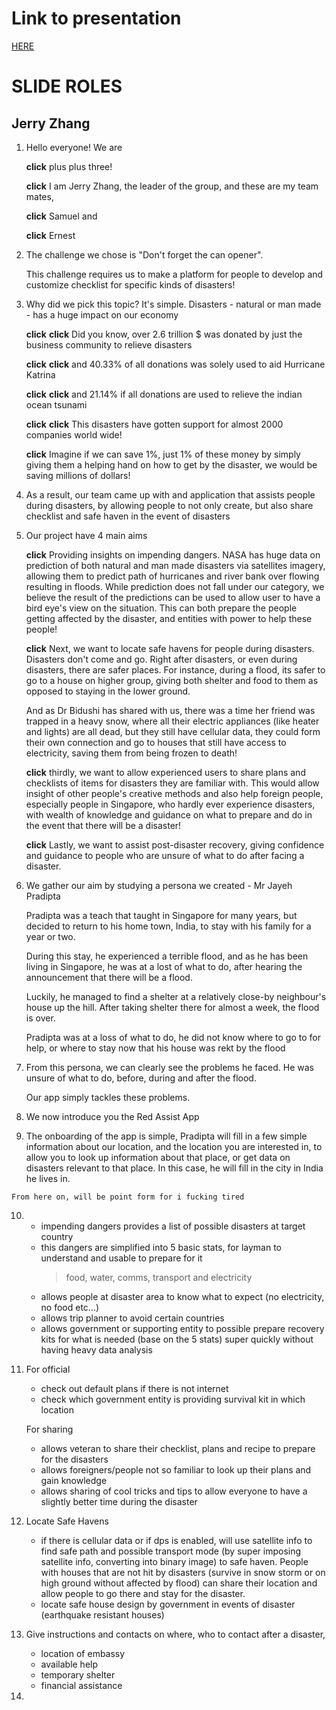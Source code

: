 # Link to presentation

[HERE](https://kirinnee.github.io/red-assist/)

# SLIDE ROLES

## Jerry Zhang

1. Hello everyone! We are 

    **click** plus plus three!
    
    **click** I am Jerry Zhang, the leader of the group, and these are my team mates, 
    
    **click** Samuel and 
    
    **click** Ernest

2. The challenge we chose is "Don't forget the can opener".

    This challenge requires us to make a platform for people to develop and customize
    checklist for specific kinds of disasters!
    
3. Why did we pick this topic? It's simple. Disasters - natural or man made - has a huge impact on our economy

    **click** **click** Did you know, over 2.6 trillion $ was donated by just the business community to relieve disasters
    
    **click** **click** and 40.33% of all donations was solely used to aid Hurricane Katrina
    
    **click** **click** and 21.14% if all donations are used to relieve the indian ocean tsunami
    
     **click** **click** This disasters have gotten support for almost 2000 companies world wide!
     
      **click** Imagine if we can save 1%, just 1% of these money by simply giving them a helping hand on how to get by the disaster, 
      we would be saving millions of dollars!
      
4. As a result, our team came up with and application that assists people during disasters, by allowing people 
  to not only create, but also share checklist and safe haven in the event of disasters
  
5. Our project have 4 main aims
  
    **click** Providing insights on impending dangers. 
    NASA has huge data on prediction of both natural and man made disasters via satellites imagery, allowing them
    to predict path of hurricanes and river bank over flowing resulting in floods. While prediction does not
    fall under our category, we believe the result of the predictions can be used to allow user to have a bird eye's
    view on the situation. This can both prepare the people getting affected by the disaster, and entities with
    power to help these people!
    
    **click** Next, we want to locate safe havens for people during disasters. Disasters don't come and go. Right after
    disasters, or even during disasters, there are safer places. For instance, during a flood, its safer to go to a house
    on higher group, giving both shelter and food to them as opposed to staying in the lower ground.
    
    And as Dr Bidushi has shared with us, there was a time her friend was trapped in a heavy snow, where all
    their electric appliances (like heater and lights) are all dead, but they still have cellular data, they could
    form their own connection and go to houses that still have access to electricity, saving them from being
    frozen to death!
    
    **click** thirdly, we want to allow experienced users to share plans and checklists of items for disasters they are familiar with.
    This would allow insight of other people's creative methods and also help foreign people, especially people in
    Singapore, who hardly ever experience disasters, with wealth of knowledge and guidance on what to prepare and 
    do in the event that there will be a disaster!
    
    **click** Lastly, we want to assist post-disaster recovery, giving confidence and guidance to people who
    are unsure of what to do after facing a disaster. 
    
6. We gather our aim by studying a persona we created - Mr Jayeh Pradipta
    
    Pradipta was a teach that taught in Singapore for many years, but decided to return to his 
    home town, India, to stay with his family for a year or two. 
    
    During this stay, he experienced a terrible flood, and as he has been living in Singapore, he was
    at a lost of what to do, after hearing the announcement that there will be a flood.
    
    Luckily, he managed to find a shelter at a relatively close-by neighbour's house
    up the hill. After taking shelter there for almost a week, the flood is over.
    
    Pradipta was at a loss of what to do, he did not know where to go to for help, or where to stay now that
    his house was rekt by the flood
    
7. From this persona, we can clearly see the problems he faced. He was unsure of what to do, before,
 during and after the flood. 
 
    Our app simply tackles these problems.
    
8. We now introduce you the Red Assist App

9. The onboarding of the app is simple, Pradipta will fill in a few simple information about our location, and 
the location you are interested in, to allow you to look up information about that place, or get data 
on disasters relevant to that place. In this case, he will fill in the city in India he lives in.

```
From here on, will be point form for i fucking tired
```

10. 
    - impending dangers provides a list of possible disasters at target country
    - this dangers are simplified into 5 basic stats, for layman to understand and usable to prepare for it 
       > food, water, comms, transport and electricity
    - allows people at disaster area to know what to expect (no electricity, no food etc...)
    - allows trip planner to avoid certain countries
    - allows government or supporting entity to possible prepare recovery kits for what is needed (base on the 5 stats) super quickly without having
    heavy data analysis

11.
    For official
    - check out default plans if there is not internet
    - check which government entity is providing survival kit in which location
     
    For sharing
    - allows veteran to share their checklist, plans and recipe to prepare for the disasters
    - allows foreigners/people not so familiar to look up their plans and gain knowledge
    - allows sharing of cool tricks and tips to allow everyone to have a slightly better time during the disaster
    
12. 
    Locate Safe Havens
    - if there is cellular data or if dps is enabled, will use satellite info to find safe path and 
    possible transport mode (by super imposing satellite info, converting into binary image) to safe 
    haven. People with houses that are not hit by disasters (survive in snow storm or on high ground 
    without affected by flood) can share their location and allow people to go there and stay for 
    the disaster. 
    - locate safe house design by government in events of disaster (earthquake resistant houses)
    
13. Give instructions and contacts on where, who to contact after a disaster, 
    - location of embassy
    - available help
    - temporary shelter
    - financial assistance
    
14. 